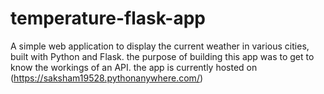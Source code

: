 # temperature-flask-app
A simple web application to display the current weather in various cities, built with Python and Flask.
the purpose of building this app was to get to know the workings of an API.
the app is currently hosted on (https://saksham19528.pythonanywhere.com/) 

